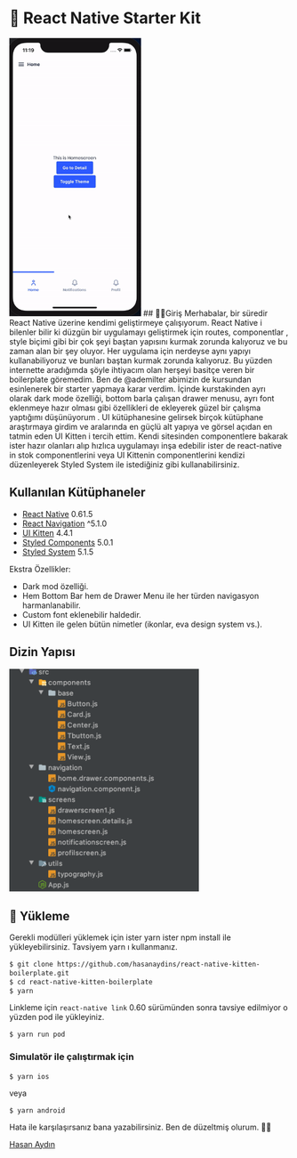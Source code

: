 # 🚀 React Native Starter Kit 
<img src="ss/demoui.gif" height="500" />
## 👋🏽Giriş
Merhabalar, bir süredir React Native üzerine kendimi geliştirmeye çalışıyorum. React Native i bilenler bilir ki düzgün bir uygulamayı geliştirmek için routes, componentlar , style biçimi gibi bir çok şeyi baştan yapısını kurmak zorunda kalıyoruz ve bu zaman alan bir şey oluyor. Her uygulama için nerdeyse aynı yapıyı kullanabiliyoruz ve bunları baştan kurmak zorunda kalıyoruz. Bu yüzden internette aradığımda şöyle ihtiyacım olan herşeyi basitçe veren bir boilerplate göremedim. Ben de @ademilter abimizin de kursundan esinlenerek bir starter yapmaya karar verdim. İçinde kurstakinden ayrı olarak dark mode özelliği, bottom barla çalışan drawer menusu, ayrı font eklenmeye hazır olması gibi özellikleri de ekleyerek güzel bir çalışma yaptığımı düşünüyorum . UI kütüphanesine gelirsek birçok kütüphane araştırmaya girdim ve aralarında en güçlü alt yapıya ve görsel açıdan en tatmin eden UI Kitten i tercih ettim. Kendi sitesinden componentlere bakarak ister hazır olanları alıp hızlıca uygulamayı inşa edebilir ister de react-native in stok componentlerini veya UI Kittenin componentlerini kendizi düzenleyerek Styled System ile istediğiniz gibi kullanabilirsiniz.

## Kullanılan Kütüphaneler

* [React Native](https://facebook.github.io/react-native/) 0.61.5
* [React Navigation](https://github.com/react-navigation/react-navigation)  ^5.1.0
* [UI Kitten](https://github.com/akveo/react-native-ui-kitten) 4.4.1
* [Styled Components](https://styled-components.com/) 5.0.1
* [Styled System](https://styled-system.com/) 5.1.5

Ekstra Özellikler:
* Dark mod özelliği.
* Hem Bottom Bar hem de Drawer Menu ile her türden navigasyon harmanlanabilir.
* Custom font eklenebilir haldedir.
* UI Kitten ile gelen bütün nimetler (ikonlar, eva design system vs.).

## Dizin Yapısı

   
   <img src="ss/structure.png" height="400" />


## 🚀 Yükleme

Gerekli modülleri yüklemek için ister yarn ister npm install ile yükleyebilirsiniz. Tavsiyem yarn ı kullanmanız.
```
$ git clone https://github.com/hasanaydins/react-native-kitten-boilerplate.git
$ cd react-native-kitten-boilerplate
$ yarn
```
Linkleme için `react-native link` 0.60 sürümünden sonra tavsiye edilmiyor o yüzden pod ile yükleyiniz.

```
$ yarn run pod
```
### Simulatör ile çalıştırmak için

    $ yarn ios
veya

    $ yarn android
    


Hata ile karşılaşırsanız bana yazabilirsiniz. Ben de düzeltmiş olurum. ✌🏼
 
 
[Hasan Aydın](https://www.hasanaydins.com)
